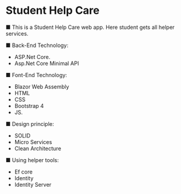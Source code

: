 # Student Help Care
■ This is a Student Help Care web app. Here student gets all helper services.

■ Back-End Technology:<br />
- ASP.Net Core.
- Asp.Net Core Minimal API

■ Font-End Technology:<br />
- Blazor Web Assembly
- HTML
- CSS 
- Bootstrap 4 
- JS.

■ Design principle:<br />
- SOLID
- Micro Services
- Clean Architecture

■ Using helper tools:<br />
- Ef core
- Identity
- Identity Server
